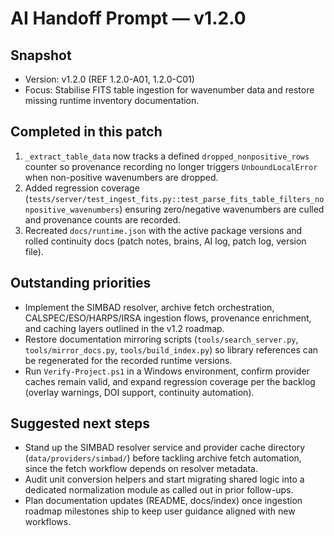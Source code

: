 # AI Handoff Prompt — v1.2.0

## Snapshot
- Version: v1.2.0 (REF 1.2.0-A01, 1.2.0-C01)
- Focus: Stabilise FITS table ingestion for wavenumber data and restore missing runtime inventory documentation.

## Completed in this patch
1. `_extract_table_data` now tracks a defined `dropped_nonpositive_rows` counter so provenance recording no longer triggers `UnboundLocalError` when non-positive wavenumbers are dropped.
2. Added regression coverage (`tests/server/test_ingest_fits.py::test_parse_fits_table_filters_nonpositive_wavenumbers`) ensuring zero/negative wavenumbers are culled and provenance counts are recorded.
3. Recreated `docs/runtime.json` with the active package versions and rolled continuity docs (patch notes, brains, AI log, patch log, version file).

## Outstanding priorities
- Implement the SIMBAD resolver, archive fetch orchestration, CALSPEC/ESO/HARPS/IRSA ingestion flows, provenance enrichment, and caching layers outlined in the v1.2 roadmap.
- Restore documentation mirroring scripts (`tools/search_server.py`, `tools/mirror_docs.py`, `tools/build_index.py`) so library references can be regenerated for the recorded runtime versions.
- Run `Verify-Project.ps1` in a Windows environment, confirm provider caches remain valid, and expand regression coverage per the backlog (overlay warnings, DOI support, continuity automation).

## Suggested next steps
- Stand up the SIMBAD resolver service and provider cache directory (`data/providers/simbad/`) before tackling archive fetch automation, since the fetch workflow depends on resolver metadata.
- Audit unit conversion helpers and start migrating shared logic into a dedicated normalization module as called out in prior follow-ups.
- Plan documentation updates (README, docs/index) once ingestion roadmap milestones ship to keep user guidance aligned with new workflows.

